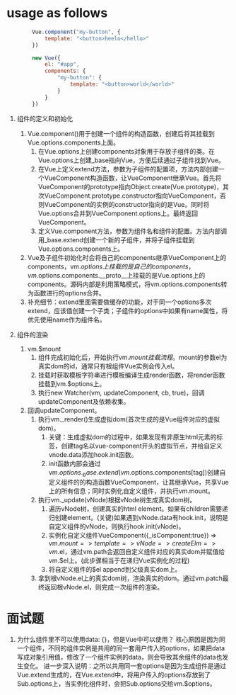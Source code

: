 # usage as follows
``` js
        Vue.component("my-button", {
            template: "<button>heelo</hello>"
        })

        new Vue({
            el: "#app",
            components: {
                "my-button": {
                    template: "<button>world</world>"
                }
            }
        })
```

1. 组件的定义和初始化
    1. Vue.component()用于创建一个组件的构造函数，创建后将其挂载到Vue.options.components上面。
        1. 在Vue.options上创建components对象用于存放子组件的类。在Vue.options上创建_base指向Vue，方便后续通过子组件找到Vue。
        2. 在Vue上定义extend方法，参数为子组件的配置项，方法内部创建一个VueComponent构造函数，让VueComponent继承Vue。首先将VueComponent的prototype指向Object.create(Vue.prototype)，其次VueComponent.prototype.constructor指向VueComponent，否则VueComponent的实例的constructor指向的是Vue。同时将Vue.options合并到VueComponent.options上。最终返回VueComponent。
        3. 定义Vue.component方法，参数为组件名和组件的配置。方法内部调用_base.extend创建一个新的子组件，并将子组件挂载到Vue.options.components上。
    2. Vue及子组件初始化时会将自己的components继承VueComponent上的components，vm.$options上挂载的是自己的components，vm.$options.components.__proto__上挂载的是Vue.options上的components。源码内部是利用策略模式，将vm.options.components转为函数进行的options合并。
    3. 补充细节：extend里面需要做缓存的功能，对于同一个options多次extend，应该值创建一个子类；子组件的options中如果有name属性，将优先使用name作为组件名。


2. 组件的渲染
    1. vm.$mount
        1. 组件完成初始化后，开始执行vm.$mount挂载流程。$mount的参数el为真实dom的id，通常只有根组件Vue实例会传入el。
        2. 挂载时获取模板字符串进行模板编译生成render函数，将render函数挂载到vm.$options上。
        3. 执行new Watcher(vm, updateComponent, cb, true)，回调updateComponent及依赖收集。
    2. 回调updateComponent。
        1. 执行vm._render()生成虚拟dom(首次生成的是Vue组件对应的虚拟dom)。
            1. 关键：生成虚拟dom的过程中，如果发现有非原生html元素的标签，创建tag名以vue-component开头的虚拟节点，并给自定义vnode.data添加hook.init函数。
            2. init函数内部会通过vm.$options._base.extend(vm.$options.components[tag])创建自定义组件的的构造函数VueComponent，让其继承Vue，共享Vue上的所有信息；同时实例化自定义组件，并执行vm.mount。
        2. 执行vm._update(vNode)根据vNode树生成真实dom树。
            1. 遍历vNode树，创建真实的html element。如果有children需要递归创建element。(关键)如果遇到vNode.data有hook.init，说明是自定义组件的vNode，则执行hook.init(vNode)。
            2. 实例化自定义组件VueComponent({_isComponent:true}) => vm.$mount => template => vNode => createElm => vm.$el，通过vm.path会返回自定义组件对应的真实dom并赋值给vm.$el上。(此步骤相当于在递归Vue实例化的过程)
            3. 将自定义组件的$el append到父级真实dom上。
        3. 拿到根vNode.el上的真实dom树，渲染真实的dom。通过vm.patch最终返回根vNode.el，则完成一次组件的渲染。

# 面试题
1. 为什么组件里不可以使用data: {}，但是Vue中可以使用？
   核心原因是因为同一个组件，不同的组件实例是共用的同一套用户传入的options，如果把data写成对象引用值，修改了一个组件实例的data，则会导致其余组件的data也发生变化。
   进一步深入说明：之所以共用同一套options是因为生成组件是通过Vue.extend生成的，在Vue.extend中，将用户传入的options存放到了Sub.options上，当实例化组件时，会把Sub.options交给vm.$options。